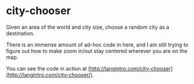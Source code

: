 city-chooser
============

Given an area of the world and city size, choose a random city as a destination.

There is an immense amount of ad-hoc code in here, and I am still trying to figure
out how to make zoom in/out stay centered wherever you are on the map.

You can see the code in action at [http://langintro.com/city-chooser](http://langintro.com/city-chooser/).
